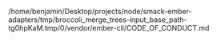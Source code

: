 /home/benjamin/Desktop/projects/node/smack-ember-adapters/tmp/broccoli_merge_trees-input_base_path-tg0hpKaM.tmp/0/vendor/ember-cli/CODE_OF_CONDUCT.md